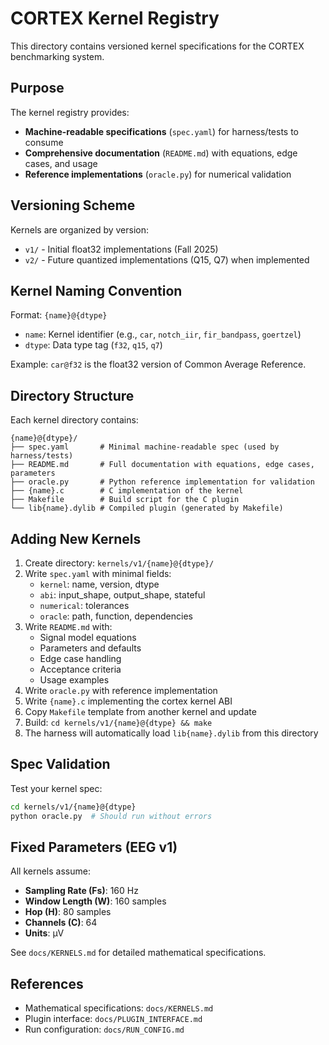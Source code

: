 # CORTEX Kernel Registry

This directory contains versioned kernel specifications for the CORTEX benchmarking system.

## Purpose

The kernel registry provides:
- **Machine-readable specifications** (`spec.yaml`) for harness/tests to consume
- **Comprehensive documentation** (`README.md`) with equations, edge cases, and usage
- **Reference implementations** (`oracle.py`) for numerical validation

## Versioning Scheme

Kernels are organized by version:
- `v1/` - Initial float32 implementations (Fall 2025)
- `v2/` - Future quantized implementations (Q15, Q7) when implemented

## Kernel Naming Convention

Format: `{name}@{dtype}`
- `name`: Kernel identifier (e.g., `car`, `notch_iir`, `fir_bandpass`, `goertzel`)
- `dtype`: Data type tag (`f32`, `q15`, `q7`)

Example: `car@f32` is the float32 version of Common Average Reference.

## Directory Structure

Each kernel directory contains:
```
{name}@{dtype}/
├── spec.yaml       # Minimal machine-readable spec (used by harness/tests)
├── README.md       # Full documentation with equations, edge cases, parameters
├── oracle.py       # Python reference implementation for validation
├── {name}.c        # C implementation of the kernel
├── Makefile        # Build script for the C plugin
└── lib{name}.dylib # Compiled plugin (generated by Makefile)
```

## Adding New Kernels

1. Create directory: `kernels/v1/{name}@{dtype}/`
2. Write `spec.yaml` with minimal fields:
   - `kernel`: name, version, dtype
   - `abi`: input_shape, output_shape, stateful
   - `numerical`: tolerances
   - `oracle`: path, function, dependencies
3. Write `README.md` with:
   - Signal model equations
   - Parameters and defaults
   - Edge case handling
   - Acceptance criteria
   - Usage examples
4. Write `oracle.py` with reference implementation
5. Write `{name}.c` implementing the cortex kernel ABI
6. Copy `Makefile` template from another kernel and update
7. Build: `cd kernels/v1/{name}@{dtype} && make`
8. The harness will automatically load `lib{name}.dylib` from this directory

## Spec Validation

Test your kernel spec:
```bash
cd kernels/v1/{name}@{dtype}
python oracle.py  # Should run without errors
```

## Fixed Parameters (EEG v1)

All kernels assume:
- **Sampling Rate (Fs)**: 160 Hz
- **Window Length (W)**: 160 samples
- **Hop (H)**: 80 samples
- **Channels (C)**: 64
- **Units**: µV

See `docs/KERNELS.md` for detailed mathematical specifications.

## References

- Mathematical specifications: `docs/KERNELS.md`
- Plugin interface: `docs/PLUGIN_INTERFACE.md`
- Run configuration: `docs/RUN_CONFIG.md`

